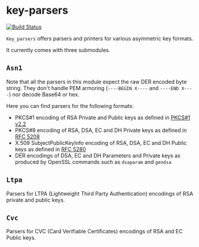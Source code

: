 # key-parsers

[![Build Status][build_status_badge]][build_status_link]

`Key_parsers` offers parsers and printers for various asymmetric key formats.

It currently comes with three submodules.

## `Asn1`

Note that all the parsers in this module expect the raw DER encoded byte string. They
don't handle PEM armoring (`----BEGIN X----` and `----END X----`) nor decode Base64 or
hex.

Here you can find parsers for the following formats:

- PKCS#1 encoding of RSA Private and Public keys as defined in
  [PKCS#1 v2.2](https://tools.ietf.org/html/rfc8017#appendix-A)
- PKCS#8 encoding of RSA, DSA, EC and DH Private keys as defined in
  [RFC 5208](https://tools.ietf.org/html/rfc5208#section-5)
- X.509 SubjectPublicKeyInfo encoding of RSA, DSA, EC and DH Public keys as defined in
  [RFC 5280](https://tools.ietf.org/html/rfc5280#appendix-A)
- DER encodings of DSA, EC and DH Parameters and Private keys as produced by OpenSSL
  commands such as `dsaparam` and `gendsa`

## `Ltpa`

Parsers for LTPA (Lightweight Third Party Authentication) encodings of RSA private and
public keys.

## `Cvc`

Parsers for CVC (Card Verifiable Certificates) encodings of RSA and EC Public keys.

[build_status_badge]: https://github.com/cryptosense/key-parsers/actions/workflows/main.yml/badge.svg
[build_status_link]: https://github.com/cryptosense/key-parsers/actions/workflows/main.yml
